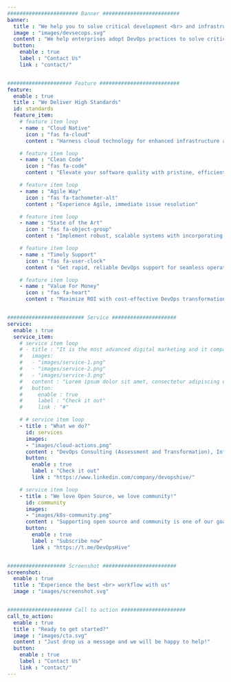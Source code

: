 ```yaml
---
####################### Banner #########################
banner:
  title : "We help you to solve critical development <br> and infrastructure challenges"
  image : "images/devsecops.svg"
  content : "We help enterprises adopt DevOps practices to solve critical challenges of software development. We build cloud-native platforms and teams. DevOps transformations is our specialty and DevSecOps is in our DNA!"
  button:
    enable : true
    label : "Contact Us"
    link : "contact/"


##################### Feature ##########################
feature:
  enable : true
  title : "We Deliver High Standards"
  id: standards
  feature_item:
    # feature item loop
    - name : "Cloud Native"
      icon : "fas fa-cloud"
      content : "Harness cloud technology for enhanced infrastructure and efficiency."

    # feature item loop
    - name : "Clean Code"
      icon : "fas fa-code"
      content : "Elevate your software quality with pristine, efficient code solutions"

    # feature item loop
    - name : "Agile Way"
      icon : "fas fa-tachometer-alt"
      content : "Experience Agile, immediate issue resolution"

    # feature item loop
    - name : "State of the Art"
      icon : "fas fa-object-group"
      content : "Implement robust, scalable systems with incorporating the latest technology"

    # feature item loop
    - name : "Timely Support"
      icon : "fas fa-user-clock"
      content : "Get rapid, reliable DevOps support for seamless operations"

    # feature item loop
    - name : "Value For Money"
      icon : "fas fa-heart"
      content : "Maximize ROI with cost-effective DevOps transformations"


######################### Service #####################
service:
  enable : true
  service_item:
    # service item loop
    # - title : "It is the most advanced digital marketing and it company."
    #   images:
    #   - "images/service-1.png"
    #   - "images/service-2.png"
    #   - "images/service-3.png"
    #   content : "Lorem ipsum dolor sit amet, consectetur adipiscing elit. Consequat tristique eget amet, tempus eu at consecttur. Leo facilisi nunc viverra tellus. Ac laoreet sit vel consquat. consectetur adipiscing elit. Consequat tristique eget amet, tempus eu at consecttur. Leo facilisi nunc viverra tellus. Ac laoreet sit vel consquat."
    #   button:
    #     enable : true
    #     label : "Check it out"
    #     link : "#"

    # # service item loop
    - title : "What we do?"
      id: services
      images:
      - "images/cloud-actions.png"
      content : "DevOps Consulting (Assessment and Transformation), Infrastructure as Code (IaC and GitOps), Continuous Integration and Continuous Deployment (CI/CD), Containerization and Orchestration (Docker and Kubernetes), Cloud Migration and Management, Monitoring and Analytics, Performance Optimization, DevOps Training and Workshops ... and more!"
      button:
        enable : true
        label : "Check it out"
        link : "https://www.linkedin.com/company/devopshive/"

    # service item loop
    - title : "We love Open Source, we love community!"
      id: community
      images:
      - "images/k8s-community.png"
      content : "Supporting open source and community is one of our goals. For a better DevOps ecosystem, we have open-source projects and provide mentorship to the community members. Subscribe to our channel for updates on our latest projects and [mentorship programs](https://github.com/DevOpsHiveHQ/dynamic-devops-roadmap)."
      button:
        enable : true
        label : "Subscribe now"
        link : "https://t.me/DevOpsHive"


################### Screenshot ########################
screenshot:
  enable : true
  title : "Experience the best <br> workflow with us"
  image : "images/screenshot.svg"


##################### Call to action #####################
call_to_action:
  enable : true
  title : "Ready to get started?"
  image : "images/cta.svg"
  content : "Just drop us a message and we will be happy to help!"
  button:
    enable : true
    label : "Contact Us"
    link : "contact/"
---
```

